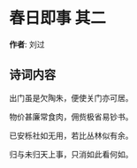 # 春日即事  其二

**作者**: 刘过

## 诗词内容

出门虽是欠陶朱，便使关门亦可居。

物价甚廉常食肉，佣赀极省易钞书。

已安栎社如无用，若比丛林似有余。

归与未归天上事，只消如此看何如。

